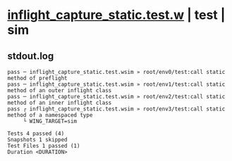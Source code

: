 # [inflight_capture_static.test.w](../../../../../examples/tests/valid/inflight_capture_static.test.w) | test | sim

## stdout.log
```log
pass ─ inflight_capture_static.test.wsim » root/env0/test:call static method of preflight              
pass ─ inflight_capture_static.test.wsim » root/env1/test:call static method of an outer inflight class
pass ─ inflight_capture_static.test.wsim » root/env2/test:call static method of an inner inflight class
pass ┌ inflight_capture_static.test.wsim » root/env3/test:call static method of a namespaced type      
     └ WING_TARGET=sim

Tests 4 passed (4)
Snapshots 1 skipped
Test Files 1 passed (1)
Duration <DURATION>
```

